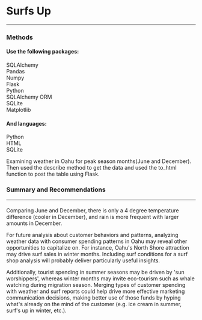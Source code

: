 # Surfs Up
---

### Methods
#### Use the following packages:  
SQLAlchemy  
Pandas  
Numpy  
Flask  
Python  
SQLAlchemy ORM  
SQLite  
Matplotlib  
#### And languages:  
Python  
HTML  
SQLite  

Examining weather in Oahu for peak season months(June and December). Then used the describe method to get the data and used the to_html function to post the table using Flask.

### Summary and Recommendations  
---
####  
Comparing June and December, there is only a 4 degree temperature difference (cooler in December), and rain is more frequent with larger amounts in December.

For future analysis about customer behaviors and patterns, analyzing weather data with consumer spending patterns in Oahu may reveal other opportunities to capitalize on.  For instance, Oahu's North Shore attraction may drive surf sales in winter months.  Including surf conditions for a surf shop analysis will probably deliver particularly useful insights.

Additionally, tourist spending in summer seasons may be driven by 'sun worshippers', whereas winter months may invite eco-tourism such as whale watching during migration season.  Merging types of customer spending with weather and surf reports could help drive more effective marketing communication decisions, making better use of those funds by hyping what's already on the mind of the customer (e.g. ice cream in summer, surf's up in winter, etc.).
